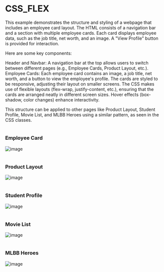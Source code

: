 # CSS_FLEX
This example demonstrates the structure and styling of a webpage that includes an employee card layout. The HTML consists of a navigation bar and a section with multiple employee cards. Each card displays employee data, such as the job title, net worth, and an image. A "View Profile" button is provided for interaction.

Here are some key components:

Header and Navbar:
A navigation bar at the top allows users to switch between different pages (e.g., Employee Cards, Product Layout, etc.).
Employee Cards:
Each employee card contains an image, a job title, net worth, and a button to view the employee's profile. The cards are styled to be responsive, adjusting their layout on smaller screens.
The CSS makes use of flexible layouts (flex-wrap, justify-content, etc.), ensuring that the cards are arranged neatly in different screen sizes. Hover effects (box-shadow, color changes) enhance interactivity.

This structure can be applied to other pages like Product Layout, Student Profile, Movie List, and MLBB Heroes using a similar pattern, as seen in the CSS classes.

#

### Employee Card
![image](https://github.com/user-attachments/assets/6a2ef466-189c-4c0e-8770-c6ccb7506ab6)

#

### Product Layout
![image](https://github.com/user-attachments/assets/3ea78386-95e8-4dad-80e8-84f16d7995b2)

#

### Student Profile
![image](https://github.com/user-attachments/assets/05723396-2aee-419e-b7c3-da545b8be1cf)

#

### Movie List
![image](https://github.com/user-attachments/assets/938a8a1e-b4ba-44fa-8115-cd9a21c38bb1)

#

### MLBB Heroes
![image](https://github.com/user-attachments/assets/0793ee50-14ca-4fcf-ae33-2eea0a066cc0)





